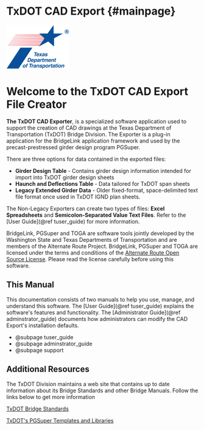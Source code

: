 TxDOT CAD Export  {#mainpage}
============
![](TxDOTIcon.png) 

Welcome to the TxDOT CAD Export File Creator  
================

**The TxDOT CAD Exporter**, is a specialized software application used to support the creation of CAD drawings at the Texas Department of Transportation (TxDOT) Bridge Division. The Exporter is a plug-in application for the BridgeLink application framework and used by the precast-prestressed girder design program PGSuper.

There are three options for data contained in the exported files:
* **Girder Design Table** - Contains girder design information intended for import into TxDOT girder design sheets
* **Haunch and Deflections Table** - Data tailored for TxDOT span sheets
* **Legacy Extended Girder Data** - Older fixed-format, space-delimited text file format once used in TxDOT IGND plan sheets.

The Non-Legacy Exporters can create two types of files: **Excel Spreadsheets** and  **Semicolon-Separated Value Text Files**. Refer to the [User Guide](@ref tuser_guide) for more information.

BridgeLink, PGSuper and TOGA are software tools jointly developed by the Washington State and Texas Departments of Transportation and are members of the Alternate Route Project. BridgeLink, PGSuper and TOGA are licensed under the terms and conditions of the [Alternate Route Open Source License]( https://www.wsdot.wa.gov/eesc/bridge/alternateroute/licenses.htm ). Please read the license carefully before using this software.

This Manual
-----------
This documentation consists of two manuals to help you use, manage, and understand this software.  The [User Guide](@ref tuser_guide) explains the software's features and functionality. The [Administrator Guide](@ref adminstrator_guide) documents how administrators can modify the CAD Export's installation defaults.

* @subpage tuser_guide
* @subpage adminstrator_guide
* @subpage support


Additional Resources
--------------------
The TxDOT Division maintains a web site that contains up to date information about its Bridge Standards and other Bridge Manuals. Follow the links below to get more information

[TxDOT Bridge Standards](http://www.dot.state.tx.us/insdtdot/orgchart/cmd/cserve/standard/bridge-e.htm)

[TxDOT's PGSuper Templates and Libraries](http://ftp.dot.state.tx.us/pub/txdot-info/brg/pgsuper/TxDOT_PGSuper_LibraryInfo.htm)
